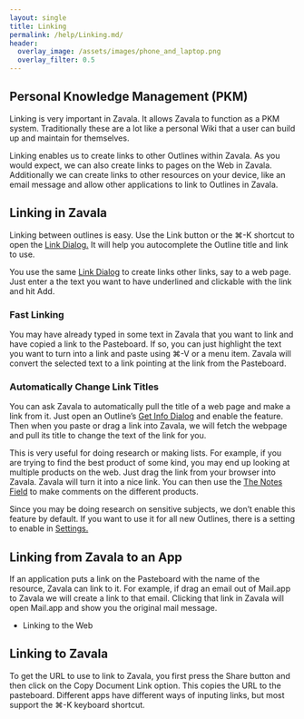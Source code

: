 ```yaml
---
layout: single
title: Linking
permalink: /help/Linking.md/
header:
  overlay_image: /assets/images/phone_and_laptop.png
  overlay_filter: 0.5
---
```




## Personal Knowledge Management (PKM)

Linking is very important in Zavala. It allows Zavala to function as a PKM system. Traditionally these are a lot like a personal Wiki that a user can build up and maintain for themselves.

Linking enables us to create links to other Outlines within Zavala. As you would expect, we can also create links to pages on the Web in Zavala. Additionally we can create links to other resources on your device, like an email message and allow other applications to link to Outlines in Zavala.

## Linking in Zavala

Linking between outlines is easy. Use the Link button or the ⌘-K shortcut to open the [Link Dialog.](Link_Dialog.md) It will help you autocomplete the Outline title and link to use.

You use the same [Link Dialog](Link_Dialog.md) to create links other links, say to a web page. Just enter a the text you want to have underlined and clickable with the link and hit Add.

### Fast Linking

You may have already typed in some text in Zavala that you want to link and have copied a link to the Pasteboard. If so, you can just highlight the text you want to turn into a link and paste using ⌘-V or a menu item. Zavala will convert the selected text to a link pointing at the link from the Pasteboard.

### Automatically Change Link Titles

You can ask Zavala to automatically pull the title of a web page and make a link from it. Just open an Outline’s [Get Info Dialog](Get_Info_Dialog.md) and enable the feature. Then when you paste or drag a link into Zavala, we will fetch the webpage and pull its title to change the text of the link for you.

This is very useful for doing research or making lists. For example, if you are trying to find the best product of some kind, you may end up looking at multiple products on the web. Just drag the link from your browser into Zavala. Zavala will turn it into a nice link. You can then use the [The Notes Field](The_Notes_Field.md) to make comments on the different products.

Since you may be doing research on sensitive subjects, we don’t enable this feature by default. If you want to use it for all new Outlines, there is a setting to enable in [Settings.](Settings.md)

## Linking from Zavala to an App

If an application puts a link on the Pasteboard with the name of the resource, Zavala can link to it. For example, if drag an email out of Mail.app to Zavala we will create a link to that email. Clicking that link in Zavala will open Mail.app and show you the original mail message.

* Linking to the Web

## Linking to Zavala

To get the URL to use to link to Zavala, you first press the Share button and then click on the Copy Document Link option. This copies the URL to the pasteboard. Different apps have different ways of inputing links, but most support the ⌘-K keyboard shortcut.